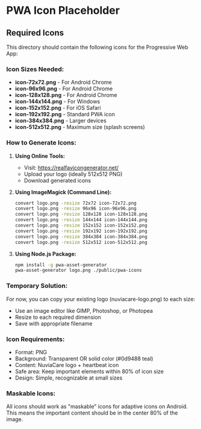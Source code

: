 # PWA Icon Placeholder

## Required Icons

This directory should contain the following icons for the Progressive Web App:

### Icon Sizes Needed:
- **icon-72x72.png** - For Android Chrome
- **icon-96x96.png** - For Android Chrome
- **icon-128x128.png** - For Android Chrome
- **icon-144x144.png** - For Windows
- **icon-152x152.png** - For iOS Safari
- **icon-192x192.png** - Standard PWA icon
- **icon-384x384.png** - Larger devices
- **icon-512x512.png** - Maximum size (splash screens)

### How to Generate Icons:

1. **Using Online Tools:**
   - Visit: https://realfavicongenerator.net/
   - Upload your logo (ideally 512x512 PNG)
   - Download generated icons

2. **Using ImageMagick (Command Line):**
   ```bash
   convert logo.png -resize 72x72 icon-72x72.png
   convert logo.png -resize 96x96 icon-96x96.png
   convert logo.png -resize 128x128 icon-128x128.png
   convert logo.png -resize 144x144 icon-144x144.png
   convert logo.png -resize 152x152 icon-152x152.png
   convert logo.png -resize 192x192 icon-192x192.png
   convert logo.png -resize 384x384 icon-384x384.png
   convert logo.png -resize 512x512 icon-512x512.png
   ```

3. **Using Node.js Package:**
   ```bash
   npm install -g pwa-asset-generator
   pwa-asset-generator logo.png ./public/pwa-icons
   ```

### Temporary Solution:

For now, you can copy your existing logo (nuviacare-logo.png) to each size:
- Use an image editor like GIMP, Photoshop, or Photopea
- Resize to each required dimension
- Save with appropriate filename

### Icon Requirements:
- Format: PNG
- Background: Transparent OR solid color (#0d9488 teal)
- Content: NuviaCare logo + heartbeat icon
- Safe area: Keep important elements within 80% of icon size
- Design: Simple, recognizable at small sizes

### Maskable Icons:
All icons should work as "maskable" icons for adaptive icons on Android.
This means the important content should be in the center 80% of the image.

